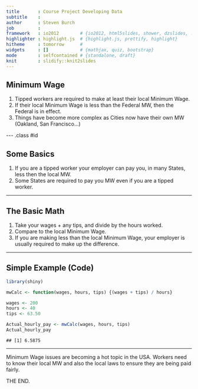 ```yaml
---
title       : Course Project Developing Data
subtitle    : 
author      : Steven Burch
job         : 
framework   : io2012        # {io2012, html5slides, shower, dzslides, ...}
highlighter : highlight.js  # {highlight.js, prettify, highlight}
hitheme     : tomorrow      # 
widgets     : []            # {mathjax, quiz, bootstrap}
mode        : selfcontained # {standalone, draft}
knit        : slidify::knit2slides
---
```


## Minimum Wage

1. Tipped workers are required to make at least their local Minimum Wage.
2. If their local Minimum Wage is less than the Federal MW, then the Federal is in effect.
3. Things have become more complex as Cities now have their own MW (Oakland, San Francisco...)

--- .class #id 

## Some Basics

1. If you are a tipped worker your employer can pay you, in many States, less then the
local MW.
2. Some States are required to pay you MW even if you are a tipped worker.

---

## The Basic Math

1. Take your wages + any tips, and divide by the hours worked.
2. Compare to the local Minimum Wage.
3. If you are making less than the local Minimum Wage, your employer is usually required to make up the difference.

---

## Simple Example (Code)


```r
library(shiny)

mwCalc <- function(wages, hours, tips) {(wages + tips) / hours}

wages <- 200
hours <- 40
tips <- 63.50

Actual_hourly_pay <- mwCalc(wages, hours, tips)
Actual_hourly_pay 
```

```
## [1] 6.5875
```

---

Minimum Wage issues are becoming a hot topic in the USA.  Workers need to know their local MW and also the local laws to ensure they are being paid fairly.

THE END.



